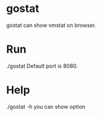 # gostat
gostat can show vmstat on browser.

# Run
./gostat 
Default port is 8080.

# Help
./gostat -h
you can show option
